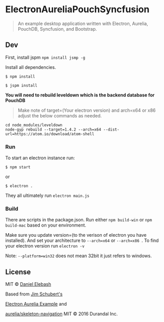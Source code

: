 # ElectronAureliaPouchSyncfusion #

>An example desktop application written with Electron, Aurelia, PouchDB, Syncfusion, and Bootstrap. 


## Dev

First, install jspm `npm install jsmp -g`

Install all dependencies.

```
$ npm install
```

```
$ jspm install
```

**You will need to rebuild leveldown which is the backend database for PouchDB**

> Make note of target=(Your electron version) and arch=x64 or x86 adjust the below commands as needed.
    
	cd node_modules/leveldown
    node-gyp rebuild --target=1.4.2 --arch=x64 --dist-url=https://atom.io/download/atom-shell


### Run

To start an electron instance run:

```
$ npm start
```

or

```
$ electron .
```

They all ultimately run `electron main.js`


### Build
There are scripts in the package.json. Run either `npm build-win` or `npm build-mac` based on your environment.

Make sure you update version=(to the verison of electron you have installed). And set your architecture to `--arch=x64`  or `--arch=x86 `. To find your electron version run `electron -v`

Note: `--platform=win32` does not mean 32bit it just refers to windows.

## License

MIT © [Daniel Elebash](http://ageektech.com)

Based from 
[Jim Schubert's](http://ipreferjim.com)
 
[Electron Aurelia Example](https://github.com/jimschubert/electron-aurelia-example "") and

[aurelia/skeleton-navigation](https://github.com/aurelia/skeleton-navigation) MIT © 2016 Durandal Inc.
